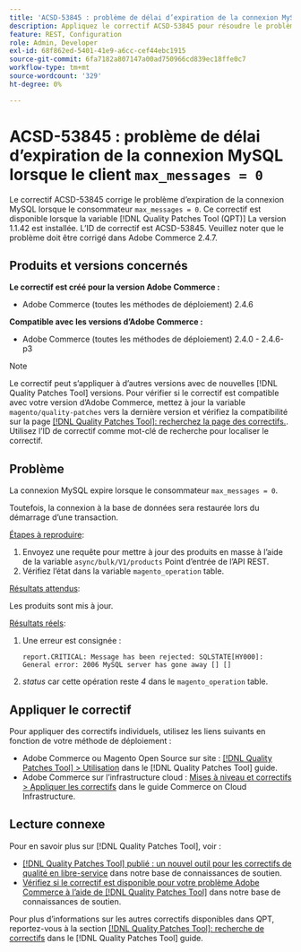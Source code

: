 ```yaml
---
title: 'ACSD-53845 : problème de délai d’expiration de la connexion MySQL lorsque consumer max_messages = 0'
description: Appliquez le correctif ACSD-53845 pour résoudre le problème Adobe Commerce où la connexion MySQL expire lorsque le consommateur `max_messages = 0`.
feature: REST, Configuration
role: Admin, Developer
exl-id: 68f862ed-5401-41e9-a6cc-cef44ebc1915
source-git-commit: 6fa7182a807147a00ad750966cd839ec18ffe0c7
workflow-type: tm+mt
source-wordcount: '329'
ht-degree: 0%

---
```


# ACSD-53845 : problème de délai d’expiration de la connexion MySQL lorsque le client `max_messages = 0`

Le correctif ACSD-53845 corrige le problème d’expiration de la connexion MySQL lorsque le consommateur `max_messages = 0`. Ce correctif est disponible lorsque la variable [!DNL Quality Patches Tool (QPT)] La version 1.1.42 est installée. L’ID de correctif est ACSD-53845. Veuillez noter que le problème doit être corrigé dans Adobe Commerce 2.4.7.

## Produits et versions concernés

**Le correctif est créé pour la version Adobe Commerce :**

* Adobe Commerce (toutes les méthodes de déploiement) 2.4.6

**Compatible avec les versions d’Adobe Commerce :**

* Adobe Commerce (toutes les méthodes de déploiement) 2.4.0 - 2.4.6-p3

>[!NOTE]
>
>Le correctif peut s’appliquer à d’autres versions avec de nouvelles [!DNL Quality Patches Tool] versions. Pour vérifier si le correctif est compatible avec votre version d’Adobe Commerce, mettez à jour la variable `magento/quality-patches` vers la dernière version et vérifiez la compatibilité sur la page [[!DNL Quality Patches Tool]: recherchez la page des correctifs.](https://experienceleague.adobe.com/tools/commerce-quality-patches/index.html). Utilisez l’ID de correctif comme mot-clé de recherche pour localiser le correctif.

## Problème

La connexion MySQL expire lorsque le consommateur `max_messages = 0`.

Toutefois, la connexion à la base de données sera restaurée lors du démarrage d’une transaction.

<u>Étapes à reproduire</u>:

1. Envoyez une requête pour mettre à jour des produits en masse à l’aide de la variable `async/bulk/V1/products` Point d’entrée de l’API REST.
1. Vérifiez l’état dans la variable `magento_operation` table.

<u>Résultats attendus</u>:

Les produits sont mis à jour.

<u>Résultats réels</u>:

1. Une erreur est consignée :

   ```
   report.CRITICAL: Message has been rejected: SQLSTATE[HY000]: General error: 2006 MySQL server has gone away [] []
   ```

1. *status* car cette opération reste *4* dans le `magento_operation` table.

## Appliquer le correctif

Pour appliquer des correctifs individuels, utilisez les liens suivants en fonction de votre méthode de déploiement :

* Adobe Commerce ou Magento Open Source sur site : [[!DNL Quality Patches Tool] > Utilisation](https://experienceleague.adobe.com/docs/commerce-operations/tools/quality-patches-tool/usage.html) dans le [!DNL Quality Patches Tool] guide.
* Adobe Commerce sur l’infrastructure cloud : [Mises à niveau et correctifs > Appliquer les correctifs](https://experienceleague.adobe.com/docs/commerce-cloud-service/user-guide/develop/upgrade/apply-patches.html) dans le guide Commerce on Cloud Infrastructure.

## Lecture connexe

Pour en savoir plus sur [!DNL Quality Patches Tool], voir :

* [[!DNL Quality Patches Tool] publié : un nouvel outil pour les correctifs de qualité en libre-service](/help/announcements/adobe-commerce-announcements/magento-quality-patches-released-new-tool-to-self-serve-quality-patches.md) dans notre base de connaissances de soutien.
* [Vérifiez si le correctif est disponible pour votre problème Adobe Commerce à l’aide de [!DNL Quality Patches Tool]](/help/support-tools/patches-available-in-qpt-tool/check-patch-for-magento-issue-with-magento-quality-patches.md) dans notre base de connaissances de soutien.

Pour plus d’informations sur les autres correctifs disponibles dans QPT, reportez-vous à la section [[!DNL Quality Patches Tool]: recherche de correctifs](https://experienceleague.adobe.com/tools/commerce-quality-patches/index.html) dans le [!DNL Quality Patches Tool] guide.
